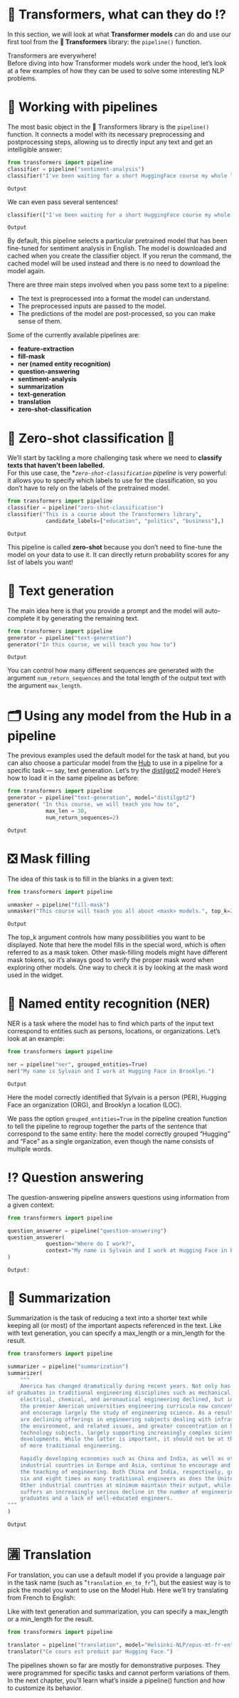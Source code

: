 # 🤖 Transformers, what can they do ⁉️
In this section, we will look at what **Transformer models** can do and use our first tool from the **🤗 Transformers** library: the `pipeline()` function.


Transformers are everywhere!  
Before diving into how Transformer models work under the hood, let’s look at a few examples of how they can be used to solve some interesting NLP problems.

# 🔗 Working with pipelines
The most basic object in the 🤗 Transformers library is the `pipeline()` function. 
It connects a model with its necessary preprocessing and postprocessing steps, allowing us to directly input any text and get an intelligible answer:

```python
from transformers import pipeline
classifier = pipeline("sentiment-analysis")
classifier("I've been waiting for a short HuggingFace course my whole life.")
```
```
Output
```

We can even pass several sentences!
```python
classifier(["I've been waiting for a short HuggingFace course my whole life.", "I hate this so much"])
```
```
Output
```

By default, this pipeline selects a particular pretrained model that has been fine-tuned for sentiment analysis in English. 
The model is downloaded and cached when you create the classifier object. If you rerun the command, the cached model will be used instead and there is no need to download the model again.

There are three main steps involved when you pass some text to a pipeline:
- The text is preprocessed into a format the model can understand.
- The preprocessed inputs are passed to the model.
- The predictions of the model are post-processed, so you can make sense of them.

Some of the currently available pipelines are:
- **feature-extraction**
- **fill-mask**
- **ner (named entity recognition)**
- **question-answering**
- **sentiment-analysis**
- **summarization**
- **text-generation**
- **translation**
- **zero-shot-classification**

# 🎯 Zero-shot classification 🔫
We’ll start by tackling a more challenging task where we need to **classify texts that haven’t been labelled.**  
For this use case, the **`zero-shot-classification` pipeline* is very powerful: it allows you to specify which labels to use for the classification, so you don’t have to rely on the labels of the pretrained model. 

```python
from transformers import pipeline
classifier = pipeline("zero-shot-classification")
classifier("This is a course about the Transformers library", 
            candidate_labels=["education", "politics", "business"],)
```
```
Output
```


This pipeline is called **zero-shot** because you don’t need to fine-tune the model on your data to use it. It can directly return probability scores for any list of labels you want!

# 📝 Text generation
The main idea here is that you provide a prompt and the model will auto-complete it by generating the remaining text.

```python
from transformers import pipeline
generator = pipeline("text-generation")
generator("In this course, we will teach you how to")
```
```
Output
```

You can control how many different sequences are generated with the argument `num_return_sequences` and the total length of the output text with the argument `max_length`.

# 🗂 Using any model from the Hub in a pipeline
The previous examples used the default model for the task at hand, but you can also choose a particular model from the [Hub](https://huggingface.co/models) to use in a pipeline for a specific task — say, text generation.
Let’s try the [distilgpt2](https://huggingface.co/distilbert/distilgpt2) model! Here’s how to load it in the same pipeline as before:

```python
from transformers import pipeline
generator = pipeline("text-generation", model="distilgpt2")
generator( "In this course, we will teach you how to",
            max_len = 30,
            num_return_sequences=2)
```
```
Output
```

# ❎ Mask filling
The idea of this task is to fill in the blanks in a given text:
```python
from transformers import pipeline

unmasker = pipeline("fill-mask")
unmasker("This course will teach you all about <mask> models.", top_k=2)
```
```
Output
```

The top_k argument controls how many possibilities you want to be displayed. Note that here the model fills in the special <mask> word, which is often referred to as a mask token. Other mask-filling models might have different mask tokens, so it’s always good to verify the proper mask word when exploring other models. One way to check it is by looking at the mask word used in the widget.

# 🧩 Named entity recognition (NER)
NER is a task where the model has to find which parts of the input text correspond to entities such as persons, locations, or organizations. Let’s look at an example:

```python
from transformers import pipeline

ner = pipeline("ner", grouped_entities=True)
ner("My name is Sylvain and I work at Hugging Face in Brooklyn.")
```
```
Output
```

Here the model correctly identified that Sylvain is a person (PER), Hugging Face an organization (ORG), and Brooklyn a location (LOC).

We pass the option `grouped_entities=True` in the pipeline creation function to tell the pipeline to regroup together the parts of the sentence that correspond to the same entity: here the model correctly grouped “Hugging” and “Face” as a single organization, even though the name consists of multiple words.

# ⁉️ Question answering
The question-answering pipeline answers questions using information from a given context:

```python
from transformers import pipeline

question_answerer = pipeline("question-answering")
question_answerer(
            question="Where do I work?",
            context="My name is Sylvain and I work at Hugging Face in Brooklyn",
)
```
```
Output:
```
# 📜 Summarization
Summarization is the task of reducing a text into a shorter text while keeping all (or most) of the important aspects referenced in the text. Like with text generation, you can specify a max_length or a min_length for the result.
```python
from transformers import pipeline

summarizer = pipeline("summarization")
summarizer(
    """
    America has changed dramatically during recent years. Not only has the number 
of graduates in traditional engineering disciplines such as mechanical, civil, 
    electrical, chemical, and aeronautical engineering declined, but in most of 
    the premier American universities engineering curricula now concentrate on 
    and encourage largely the study of engineering science. As a result, there 
    are declining offerings in engineering subjects dealing with infrastructure, 
    the environment, and related issues, and greater concentration on high 
    technology subjects, largely supporting increasingly complex scientific 
    developments. While the latter is important, it should not be at the expense 
    of more traditional engineering.

    Rapidly developing economies such as China and India, as well as other 
    industrial countries in Europe and Asia, continue to encourage and advance 
    the teaching of engineering. Both China and India, respectively, graduate 
    six and eight times as many traditional engineers as does the United States. 
    Other industrial countries at minimum maintain their output, while America 
    suffers an increasingly serious decline in the number of engineering 
    graduates and a lack of well-educated engineers.
"""
)
```

```
Output
```
# 🈵 Translation
For translation, you can use a default model if you provide a language pair in the task name (such as "`translation_en_to_fr`"), but the easiest way is to pick the model you want to use on the Model Hub. Here we’ll try translating from French to English:

Like with text generation and summarization, you can specify a max_length or a min_length for the result.

```python
from transformers import pipeline

translator = pipeline("translation", model="Helsinki-NLP/opus-mt-fr-en")
translator("Ce cours est produit par Hugging Face.")
```

The pipelines shown so far are mostly for demonstrative purposes. They were programmed for specific tasks and cannot perform variations of them. In the next chapter, you’ll learn what’s inside a pipeline() function and how to customize its behavior.

